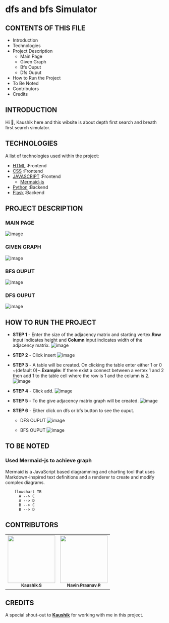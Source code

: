 # dfs and bfs Simulator
 
CONTENTS OF THIS FILE
---------------------

 * Introduction
 * Technologies
 * Project Description
   * Main Page
   * Given Graph
   * Bfs Ouput
   * Dfs Ouput
* How to Run the Project
* To Be Noted
* Contributors 
* Credits


INTRODUCTION
------------

  Hi 👋, Kaushik here and this wibsite is about depth first search and breath first search simulator.
  
  
TECHNOLOGIES
------------

A list of technologies used within the project:
* [HTML](https://en.wikipedia.org/wiki/HTML) :Frontend
* [CSS](https://en.wikipedia.org/wiki/CSS) :Frontend
* [JAVASCRIPT](https://en.wikipedia.org/wiki/JavaScript) :Frontend
   * [Mermaid-js](https://mermaid-js.github.io/mermaid/#/)
* [Python](https://en.wikipedia.org/wiki/JavaScript) :Backend
* [Flask](https://en.wikipedia.org/wiki/JavaScript) :Backend


PROJECT DESCRIPTION
------------

### MAIN PAGE
  
  ![image](https://user-images.githubusercontent.com/91049629/177582589-dd17ffa1-8574-49df-ba8c-a31475911001.png)


  
### GIVEN GRAPH
  
  ![image](https://user-images.githubusercontent.com/91049629/177582930-7e796aea-fd2d-4d1f-a1b6-8e25dc9e352d.png)


### BFS OUPUT
 
  ![image](https://user-images.githubusercontent.com/91049629/177583080-b1b43f25-0558-4965-8361-a0cb8ff9e765.png)

  
### DFS OUPUT
 ![image](https://user-images.githubusercontent.com/91049629/177585003-dcfbaa72-1aa0-4c56-bd1e-993829cccba2.png)
  


HOW TO RUN THE PROJECT
------------
* **STEP 1** - Enter the size of the adjacency matrix and starting vertex.**Row** input indicates height and **Column** input indicates width of the adjacency matrix. 
![image](https://user-images.githubusercontent.com/91049629/177589898-e8481a1a-1b43-412a-b274-a179efd09751.png)
* **STEP 2** - Click insert
![image](https://user-images.githubusercontent.com/91049629/177590206-a81b88bf-5037-40d4-9a9e-67f3473264f9.png)

* **STEP 3** - A table will be created. On clicking the table enter either 1 or 0 ~(default 0)~.**Example:** If there exist a connect between a vertex 1 and 2 then add 1 to the table cell where the row is 1 and the column is 2.
![image](https://user-images.githubusercontent.com/91049629/177590388-f59f473e-8462-499a-b870-6f71a15d4b48.png)

* **STEP 4** - Click add.
![image](https://user-images.githubusercontent.com/91049629/177590469-a46e5897-3e09-4a24-970b-ecebbe74aa49.png)

* **STEP 5** - To the give adjacency matrix graph will be created.
![image](https://user-images.githubusercontent.com/91049629/177590588-0f78048b-c880-4654-bada-0cb57a433a46.png)

* **STEP 6** - Either click on dfs or bfs button to see the ouput.
   * DFS OUPUT
   ![image](https://user-images.githubusercontent.com/91049629/177590790-a625d179-a495-43d0-ab0a-f1d34decff84.png)

   * BFS OUPUT
   ![image](https://user-images.githubusercontent.com/91049629/177590868-a8b191fc-c8bf-4684-ba48-0542d09829c7.png)


TO BE NOTED
------------

### Used Mermaid-js to achieve graph
Mermaid is a JavaScript based diagramming and charting tool that uses Markdown-inspired text definitions and a renderer to create and modify complex diagrams.
  ``` Mermaid-js
      flowchart TB
        A --> C
        A --> D
        B --> C
        B --> D
  ```
  
CONTRIBUTORS
------------
<table>
  <tr>
    <td align="center"><a href="https://github.com/Kaushik-Ss"><img src="https://avatars.githubusercontent.com/u/75175772?v=4" width="150px;" alt=""/><br /><sub><b>Kaushik S</b></sub></a><br /></td>
    <td align="center"><a href="https://github.com/20i230-Navin"><img src="https://avatars.githubusercontent.com/u/91049629?v=4" width="150px;" alt=""/><br /><sub><b>Navin Praanav P</b></sub></a><br /></td>
  </tr>
</table>

CREDITS
------------
A special shout-out to [**Kaushik**](https://github.com/Kaushik-Ss) for working with me in this project.

